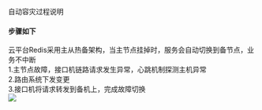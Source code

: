 自动容灾过程说明

#### 步骤如下
云平台Redis采用主从热备架构，当主节点挂掉时，服务会自动切换到备节点，业务不中断  
1.主节点故障，接口机链路请求发生异常，心跳机制探测主机异常  
2.路由系统下发变更  
3.接口机将请求转发到备机上，完成故障切换  
![](http://imgcache.tcecqpoc.fsphere.cn/image/mc.qcloudimg.com/static/img/7afe117629d4814302377cf46b64d8ee/zidongrognzai.png)
